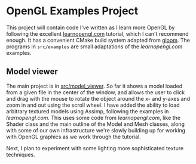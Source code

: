 # OpenGL Examples Project

This project will contain code I've written as I learn more
OpenGL by following the excellent [learnopengl.com](https://learnopengl.com/)
tutorial, which I can't recommend enough.
It has a convenient CMake build system adapted from
[gloom](https://github.com/aleksaro/gloom). The programs in `src/examples`
are small adaptations of the _learnopengl.com_ examples.

## Model viewer

The main project is in [src/model_viewer](src/model_viewer).
So far it shows a model loaded from a given file in the center of the window, and
allows the user to click and drag with the mouse to rotate the object around
the x- and y-axes and zoom in and out using the scroll wheel.
I have added the ability to load arbitrary textured models using Assimp, following
the examples in _learnopengl.com_. 
This uses some code from _learnopengl.com_, like the Shader class and
the main outline of the Model and Mesh classes,
along with some of our own infrastructure we're slowly
building up for working with OpenGL graphics as we work through the tutorial.

Next, I plan to experiment with some lighting more sophisticated texture
techniques.
